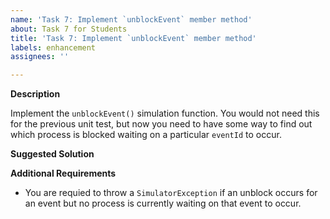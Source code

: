 ```yaml
---
name: 'Task 7: Implement `unblockEvent` member method'
about: Task 7 for Students
title: 'Task 7: Implement `unblockEvent` member method'
labels: enhancement
assignees: ''

---
```


**Description**

 Implement the `unblockEvent()` simulation function.  You would not need this
for the previous unit test, but now you need to have some way to find out which
process is blocked waiting on a particular `eventId` to occur. 

**Suggested Solution**


**Additional Requirements**


- You are requied to throw a `SimulatorException` if an unblock occurs for an event but no process is currently waiting on that event to occur.
